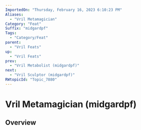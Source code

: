 ```yaml
---
ImportedOn: "Thursday, February 16, 2023 6:10:23 PM"
Aliases:
  - "Vril Metamagician"
Category: "Feat"
Suffix: "midgardpf"
Tags:
  - "Category/Feat"
parent:
  - "Vril Feats"
up:
  - "Vril Feats"
prev:
  - "Vril Metabolist (midgardpf)"
next:
  - "Vril Sculptor (midgardpf)"
RWtopicId: "Topic_7880"
---
```

# Vril Metamagician (midgardpf)
## Overview
